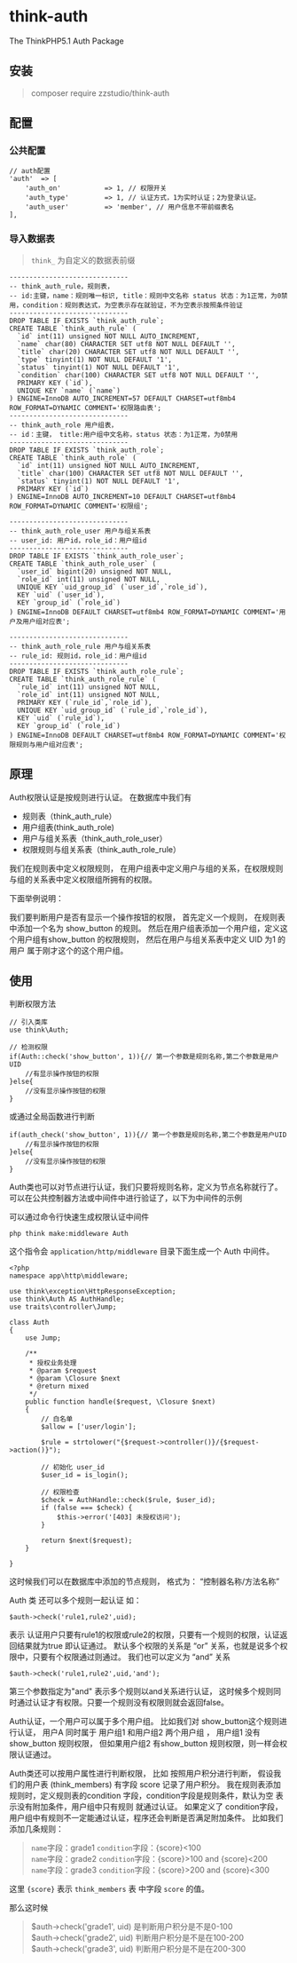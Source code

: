 # think-auth
The ThinkPHP5.1 Auth Package

## 安装
> composer require zzstudio/think-auth

## 配置
### 公共配置
```
// auth配置
'auth'  => [
    'auth_on'           => 1, // 权限开关
    'auth_type'         => 1, // 认证方式，1为实时认证；2为登录认证。
    'auth_user'         => 'member', // 用户信息不带前缀表名
],
```

### 导入数据表
> `think_` 为自定义的数据表前缀

```
------------------------------
-- think_auth_rule，规则表，
-- id:主键，name：规则唯一标识, title：规则中文名称 status 状态：为1正常，为0禁用，condition：规则表达式，为空表示存在就验证，不为空表示按照条件验证
------------------------------
DROP TABLE IF EXISTS `think_auth_rule`;
CREATE TABLE `think_auth_rule` (
  `id` int(11) unsigned NOT NULL AUTO_INCREMENT,
  `name` char(80) CHARACTER SET utf8 NOT NULL DEFAULT '',
  `title` char(20) CHARACTER SET utf8 NOT NULL DEFAULT '',
  `type` tinyint(1) NOT NULL DEFAULT '1',
  `status` tinyint(1) NOT NULL DEFAULT '1',
  `condition` char(100) CHARACTER SET utf8 NOT NULL DEFAULT '',
  PRIMARY KEY (`id`),
  UNIQUE KEY `name` (`name`)
) ENGINE=InnoDB AUTO_INCREMENT=57 DEFAULT CHARSET=utf8mb4 ROW_FORMAT=DYNAMIC COMMENT='权限路由表';
------------------------------
-- think_auth_role 用户组表， 
-- id：主键， title:用户组中文名称，status 状态：为1正常，为0禁用
------------------------------
DROP TABLE IF EXISTS `think_auth_role`;
CREATE TABLE `think_auth_role` (
  `id` int(11) unsigned NOT NULL AUTO_INCREMENT,
  `title` char(100) CHARACTER SET utf8 NOT NULL DEFAULT '',
  `status` tinyint(1) NOT NULL DEFAULT '1',
  PRIMARY KEY (`id`)
) ENGINE=InnoDB AUTO_INCREMENT=10 DEFAULT CHARSET=utf8mb4 ROW_FORMAT=DYNAMIC COMMENT='权限组';

------------------------------
-- think_auth_role_user 用户与组关系表
-- user_id: 用户id，role_id：用户组id
------------------------------
DROP TABLE IF EXISTS `think_auth_role_user`;
CREATE TABLE `think_auth_role_user` (
  `user_id` bigint(20) unsigned NOT NULL,
  `role_id` int(11) unsigned NOT NULL,
  UNIQUE KEY `uid_group_id` (`user_id`,`role_id`),
  KEY `uid` (`user_id`),
  KEY `group_id` (`role_id`)
) ENGINE=InnoDB DEFAULT CHARSET=utf8mb4 ROW_FORMAT=DYNAMIC COMMENT='用户及用户组对应表';

------------------------------
-- think_auth_role_rule 用户与组关系表
-- rule_id: 规则id，role_id：用户组id
------------------------------
DROP TABLE IF EXISTS `think_auth_role_rule`;
CREATE TABLE `think_auth_role_rule` (
  `rule_id` int(11) unsigned NOT NULL,
  `role_id` int(11) unsigned NOT NULL,
  PRIMARY KEY (`rule_id`,`role_id`),
  UNIQUE KEY `uid_group_id` (`rule_id`,`role_id`),
  KEY `uid` (`rule_id`),
  KEY `group_id` (`role_id`)
) ENGINE=InnoDB DEFAULT CHARSET=utf8mb4 ROW_FORMAT=DYNAMIC COMMENT='权限规则与用户组对应表';
```

## 原理
Auth权限认证是按规则进行认证。
在数据库中我们有 

- 规则表（think_auth_rule） 
- 用户组表(think_auth_role) 
- 用户与组关系表（think_auth_role_user）
- 权限规则与组关系表（think_auth_role_rule）

我们在规则表中定义权限规则， 在用户组表中定义用户与组的关系，在权限规则与组的关系表中定义权限组所拥有的权限。 

下面举例说明：

我们要判断用户是否有显示一个操作按钮的权限， 首先定义一个规则， 在规则表中添加一个名为 show_button 的规则。 然后在用户组表添加一个用户组，定义这个用户组有show_button 的权限规则， 然后在用户与组关系表中定义 UID 为1 的用户 属于刚才这个的这个用户组。 

## 使用
判断权限方法
```
// 引入类库
use think\Auth;

// 检测权限
if(Auth::check('show_button', 1)){// 第一个参数是规则名称,第二个参数是用户UID
	//有显示操作按钮的权限
}else{
	//没有显示操作按钮的权限
}
```
或通过全局函数进行判断
```
if(auth_check('show_button', 1)){// 第一个参数是规则名称,第二个参数是用户UID
	//有显示操作按钮的权限
}else{
	//没有显示操作按钮的权限
}
```

Auth类也可以对节点进行认证，我们只要将规则名称，定义为节点名称就行了。 
可以在公共控制器方法或中间件中进行验证了，以下为中间件的示例

可以通过命令行快速生成权限认证中间件
```
php think make:middleware Auth
```
这个指令会 `application/http/middleware` 目录下面生成一个 Auth 中间件。
```
<?php
namespace app\http\middleware;

use think\exception\HttpResponseException;
use think\Auth AS AuthHandle;
use traits\controller\Jump;

class Auth
{
    use Jump;

    /**
     * 授权业务处理
     * @param $request
     * @param \Closure $next
     * @return mixed
     */
    public function handle($request, \Closure $next)
    {
        // 白名单
        $allow = ['user/login'];

        $rule = strtolower("{$request->controller()}/{$request->action()}");
        
        // 初始化 user_id
        $user_id = is_login();

        // 权限检查
        $check = AuthHandle::check($rule, $user_id);
        if (false === $check) {
            $this->error('[403] 未授权访问');
        }

        return $next($request);
    }

}
```
这时候我们可以在数据库中添加的节点规则， 格式为： “控制器名称/方法名称”

Auth 类 还可以多个规则一起认证 如： 
```
$auth->check('rule1,rule2',uid); 
```
表示 认证用户只要有rule1的权限或rule2的权限，只要有一个规则的权限，认证返回结果就为true 即认证通过。 默认多个权限的关系是 “or” 关系，也就是说多个权限中，只要有个权限通过则通过。 我们也可以定义为 “and” 关系
```
$auth->check('rule1,rule2',uid,'and'); 
```
第三个参数指定为"and" 表示多个规则以and关系进行认证， 这时候多个规则同时通过认证才有权限。只要一个规则没有权限则就会返回false。

Auth认证，一个用户可以属于多个用户组。 比如我们对 show_button这个规则进行认证， 用户A 同时属于 用户组1 和用户组2 两个用户组 ， 用户组1 没有show_button 规则权限， 但如果用户组2 有show_button 规则权限，则一样会权限认证通过。 

Auth类还可以按用户属性进行判断权限， 比如
按照用户积分进行判断， 假设我们的用户表 (think_members) 有字段 score 记录了用户积分。 
我在规则表添加规则时，定义规则表的condition 字段，condition字段是规则条件，默认为空 表示没有附加条件，用户组中只有规则 就通过认证。
如果定义了 condition字段，用户组中有规则不一定能通过认证，程序还会判断是否满足附加条件。
比如我们添加几条规则： 

> `name`字段：grade1 `condition`字段：{score}<100 <br/>
> `name`字段：grade2 `condition`字段：{score}>100 and {score}<200<br/>
> `name`字段：grade3 `condition`字段：{score}>200 and {score}<300

这里 `{score}` 表示 `think_members` 表 中字段 `score` 的值。 

那么这时候 

> $auth->check('grade1', uid) 是判断用户积分是不是0-100<br/>
> $auth->check('grade2', uid) 判断用户积分是不是在100-200<br/>
> $auth->check('grade3', uid) 判断用户积分是不是在200-300
